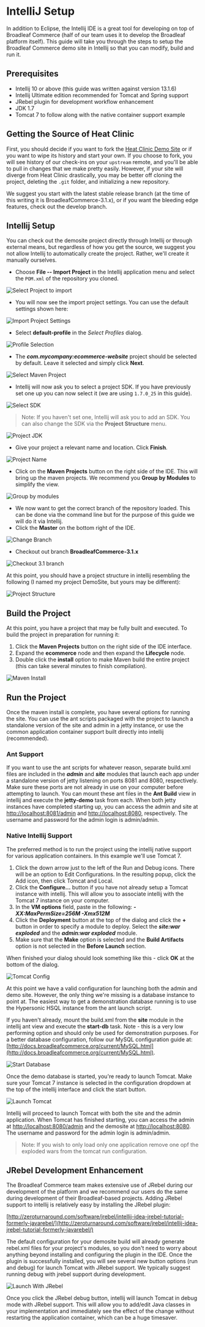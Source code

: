 # IntelliJ Setup

In addition to Eclipse, the Intellij IDE is a great tool for developing on top of Broadleaf Commerce (half of our team uses it to develop the Broadleaf platform itself). This guide will take you through the steps to setup the Broadleaf Commerce demo site in Intellij so that you can modify, build and run it.

## Prerequisites

 - Intellij 10 or above (this guide was written against version 13.1.6)
 - Intellij Ultimate edition recommended for Tomcat and Spring support
 - JRebel plugin for development workflow enhancement
 - JDK 1.7
 - Tomcat 7 to follow along with the native container support example

## Getting the Source of Heat Clinic

First, you should decide if you want to fork the [Heat Clinic Demo Site](https://github.com/BroadleafCommerce/DemoSite) or if you want to wipe its history and start your own. If you choose to fork, you will see history of our check-ins on your `upstream` remote, and you'll be able to pull in changes that we make pretty easily. However, if your site will diverge from Heat Clinic drastically, you may be better off cloning the project, deleting the `.git` folder, and initializing a new repository.

We suggest you start with the latest stable release branch (at the time of this writing it is BroadleafCommerce-3.1.x), or if you want the bleeding edge features, check out the develop branch.

## Intellij Setup

You can check out the demosite project directly through Intellij or through external means, but regardless of how you get the source, we suggest you not allow Intellij to automatically create the project. Rather, we'll create it manually ourselves.

 - Choose **File -- Import Project** in the Intellij application menu and select the `POM.xml` of the repository you cloned. 

![Select Project to import](intellij-select-pom.png)

 - You will now see the import project settings. You can use the default settings shown here:

![Import Project Settings](intellij-import-project-settings.png)

 - Select **default-profile** in the *Select Profiles* dialog.

![Profile Selection](intellij-profile-selection.png)

 - The ***com.mycompany:ecommerce-website*** project should be selected by default. Leave it selected and simply click **Next**. 

![Select Maven Project](intellij-select-maven-project.png)

 - Intellij will now ask you to select a project SDK. If you have previously set one up you can now select it (we are using `1.7.0_25` in this guide).

![Select SDK](intellij-select-sdk.png)

> Note: If you haven't set one, Intellij will ask you to add an SDK. You can also change the SDK via the **Project Structure** menu.

![Project JDK](intellij-project-jdk.png)

 - Give your project a relevant name and location. Click **Finish**.

![Project Name](intellij-enter-name.png)

 - Click on the **Maven Projects** button on the right side of the IDE. This will bring up the maven projects. We recommend you **Group by Modules** to simplify the view.
 
![Group by modules](intellij-group-modules.png)
 
 - We now want to get the correct branch of the repository loaded. This can be done via the command line but for the purpose of this guide we will do it via Intellij.
 - Click the **Master** on the bottom right of the IDE.

![Change Branch](intellij-change-branch.png)

 - Checkout out branch **BroadleafCommerce-3.1.x**
 
![Checkout 3.1 branch](intellij-checkout-3.1.png)

At this point, you should have a project structure in intellij resembling the following (I named my project DemoSite, but yours may be different):

![Project Structure](intellij-project-structure.png)

## Build the Project

At this point, you have a project that may be fully built and executed. To build the project in preparation for running it:

1. Click the **Maven Projects** button on the right side of the IDE interface.
2. Expand the **ecommerce** node and then expand the **Lifecycle** node.
3. Double click the **install** option to make Maven build the entire project (this can take several minutes to finish compilation).

![Maven Install](intellij-maven-install.png)

## Run the Project

Once the maven install is complete, you have several options for running the site. You can use the ant scripts packaged with the project to launch a standalone version of the site and admin in a jetty instance, or use the common application container support built directly into intellij (recommended).

### Ant Support

If you want to use the ant scripts for whatever reason, separate build.xml files are included in the ***admin*** and ***site*** modules that launch each app under a standalone version of jetty listening on ports 8081 and 8080, respectively. Make sure these ports are not already in use on your computer before attempting to launch. You can mount these ant files in the **Ant Build** view in intellij and execute the **jetty-demo** task from each. When both jetty instances have completed starting up, you can access the admin and site at [http://localhost:8081/admin](http://localhost:8081/admin) and [http://localhost:8080](http://localhost:8080), respectively. The username and password for the admin login is admin/admin.

### Native Intellij Support

The preferred method is to run the project using the intellij native support for various application containers. In this example we'll use Tomcat 7.

1. Click the down arrow just to the left of the Run and Debug icons. There will be an option to Edit Configurations. In the resulting popup, click the Add icon, then click Tomcat and Local.
2. Click the **Configure…** button if you have not already setup a Tomcat instance with intellij. This will allow you to associate intellij with the Tomcat 7 instance on your computer.
3. In the **VM options** field, paste in the following: ***-XX:MaxPermSize=256M -Xmx512M***
4. Click the **Deployment** button at the top of the dialog and click the **+** button in order to specify a module to deploy. Select the ***site:war exploded*** and the ***admin:war exploded*** module.
5. Make sure that the **Make** option is selected and the **Build Artifacts** option is not selected in the **Before Launch** section.

When finished your dialog should look something like this - click **OK** at the bottom of the dialog.

![Tomcat Config](intellij-tomcat-config.png)

At this point we have a valid configuration for launching both the admin and demo site. However, the only thing we're missing is a database instance to point at. The easiest way to get a demonstration database running is to use the Hypersonic HSQL instance from the ant launch script.

If you haven't already, mount the build.xml from the **site** module in the intellij ant view and execute the **start-db** task. Note - this is a very low performing option and should only be used for demonstration purposes. For a better database configuration, follow our MySQL configuration guide at: [http://docs.broadleafcommerce.org/current/MySQL.html](http://docs.broadleafcommerce.org/current/MySQL.html).

![Start Database](intellij-start-db.png)

Once the demo database is started, you're ready to launch Tomcat. Make sure your Tomcat 7 instance is selected in the configuration dropdown at the top of the intellij interface and click the start button.

![Launch Tomcat](intellij-launch-tomcat.png)

Intellij will proceed to launch Tomcat with both the site and the admin application. When Tomcat has finished starting, you can access the admin at [http://localhost:8080/admin](http://localhost:8080/admin) and the demosite at [http://localhost:8080](http://localhost:8080). The username and password for the admin login is admin/admin.

> Note: If you wish to only load only one application remove one opf the exploded wars from the tomcat run configuration. 

## JRebel Development Enhancement

The Broadleaf Commerce team makes extensive use of JRebel during our development of the platform and we recommend our users do the same during development of their Broadleaf-based projects. Adding JRebel support to intellij is relatively easy by installing the JRebel plugin:

[http://zeroturnaround.com/software/jrebel/intellij-idea-jrebel-tutorial-formerly-javarebel/](http://zeroturnaround.com/software/jrebel/intellij-idea-jrebel-tutorial-formerly-javarebel/)

The default configuration for your demosite build will already generate rebel.xml files for your project's modules, so you don't need to worry about anything beyond installing and configuring the plugin in the IDE. Once the plugin is successfully installed, you will see several new button options (run and debug) for launch Tomcat with JRebel support. We typically suggest running debug with jrebel support during development.

![Launch With JRebel](intellij-launch-jrebel.png)

Once you click the JRebel debug button, intellij will launch Tomcat in debug mode with JRebel support. This will allow you to add/edit Java classes in your implementation and immediately see the effect of the change without restarting the application container, which can be a huge timesaver.











